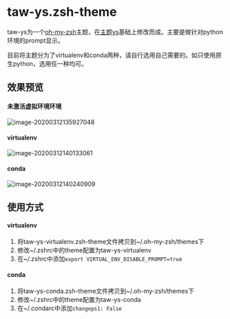 # taw-ys.zsh-theme
taw-ys为一个[oh-my-zsh](https://github.com/robbyrussell/oh-my-zsh)主题，在[主题ys](https://github.com/robbyrussell/oh-my-zsh/blob/master/themes/ys.zsh-theme)基础上修改而成。主要是做针对python环境的prompt显示。

目前将主题分为了virtualenv和conda两种，请自行选用自己需要的。如只使用原生python，选用任一种均可。

## 效果预览

#### 未激活虚拟环境环境

![image-20200312135927048](https://img.cayun.me/2020-03-12-061056.png)

#### virtualenv

![image-20200312140133061](https://img.cayun.me/2020-03-12-060133.png)

#### conda

![image-20200312140240909](https://img.cayun.me/2020-03-12-060241.png)


## 使用方式

#### virtualenv

1. 将taw-ys-virtualenv.zsh-theme文件拷贝到~/.oh-my-zsh/themes下
2. 修改~/.zshrc中的theme配置为taw-ys-virtualenv
3. 在~/.zshrc中添加`export VIRTUAL_ENV_DISABLE_PROMPT=true`

#### conda

1. 将taw-ys-conda.zsh-theme文件拷贝到~/.oh-my-zsh/themes下
2. 修改~/.zshrc中的theme配置为taw-ys-conda
3. 在~/.condarc中添加`changeps1: False`

